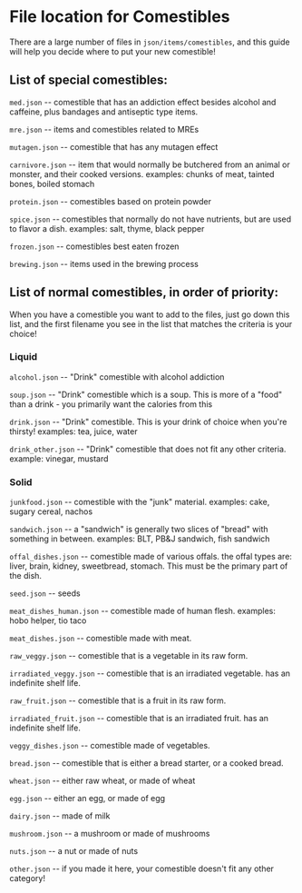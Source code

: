 # File location for Comestibles

There are a large number of files in `json/items/comestibles`, and this guide will help you decide
where to put your new comestible!

## List of special comestibles:

`med.json` -- comestible that has an addiction effect besides alcohol and caffeine, plus bandages
and antiseptic type items.

`mre.json` -- items and comestibles related to MREs

`mutagen.json` -- comestible that has any mutagen effect

`carnivore.json` -- item that would normally be butchered from an animal or monster, and their
cooked versions. examples: chunks of meat, tainted bones, boiled stomach

`protein.json` -- comestibles based on protein powder

`spice.json` -- comestibles that normally do not have nutrients, but are used to flavor a dish.
examples: salt, thyme, black pepper

`frozen.json` -- comestibles best eaten frozen

`brewing.json` -- items used in the brewing process

## List of normal comestibles, in order of priority:

When you have a comestible you want to add to the files, just go down this list, and the first
filename you see in the list that matches the criteria is your choice!

### Liquid

`alcohol.json` -- "Drink" comestible with alcohol addiction

`soup.json` -- "Drink" comestible which is a soup. This is more of a "food" than a drink - you
primarily want the calories from this

`drink.json` -- "Drink" comestible. This is your drink of choice when you're thirsty! examples: tea,
juice, water

`drink_other.json` -- "Drink" comestible that does not fit any other criteria. example: vinegar,
mustard

### Solid

`junkfood.json` -- comestible with the "junk" material. examples: cake, sugary cereal, nachos

`sandwich.json` -- a "sandwich" is generally two slices of "bread" with something in between.
examples: BLT, PB&J sandwich, fish sandwich

`offal_dishes.json` -- comestible made of various offals. the offal types are: liver, brain, kidney,
sweetbread, stomach. This must be the primary part of the dish.

`seed.json` -- seeds

`meat_dishes_human.json` -- comestible made of human flesh. examples: hobo helper, tio taco

`meat_dishes.json` -- comestible made with meat.

`raw_veggy.json` -- comestible that is a vegetable in its raw form.

`irradiated_veggy.json` -- comestible that is an irradiated vegetable. has an indefinite shelf life.

`raw_fruit.json` -- comestible that is a fruit in its raw form.

`irradiated_fruit.json` -- comestible that is an irradiated fruit. has an indefinite shelf life.

`veggy_dishes.json` -- comestible made of vegetables.

`bread.json` -- comestible that is either a bread starter, or a cooked bread.

`wheat.json` -- either raw wheat, or made of wheat

`egg.json` -- either an egg, or made of egg

`dairy.json` -- made of milk

`mushroom.json` -- a mushroom or made of mushrooms

`nuts.json` -- a nut or made of nuts

`other.json` -- if you made it here, your comestible doesn't fit any other category!
